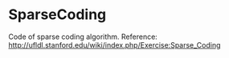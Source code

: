 SparseCoding
============

Code of sparse coding algorithm. Reference: http://ufldl.stanford.edu/wiki/index.php/Exercise:Sparse_Coding

